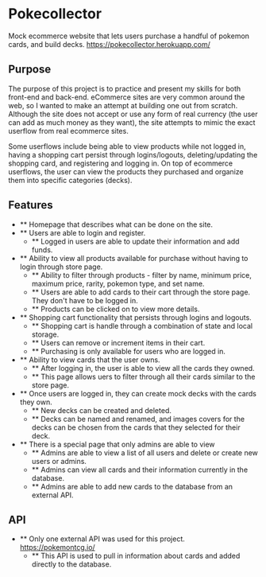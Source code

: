 Pokecollector
=====================================

Mock ecommerce website that lets users purchase a handful of pokemon cards, and build decks. 
https://pokecollector.herokuapp.com/

Purpose
-------

The purpose of this project is to practice and present my skills for both front-end and back-end. eCommerce sites are very common around the web, so I wanted to make an attempt at building one out from scratch. Although the site does not accept or use any form of real currency (the user can add as much money as they want), the site attempts to mimic the exact userflow from real ecommerce sites. 

Some userflows include being able to view products while not logged in, having a shopping cart persist through logins/logouts, deleting/updating the shopping card, and registering and logging in. On top of ecommerce userflows, the user can view the products they purchased and organize them into specific categories (decks).

Features
-------
* ** Homepage that describes what can be done on the site.
* ** Users are able to login and register.
    * ** Logged in users are able to update their information and add funds.
* ** Ability to view all products available for purchase without having to login through store page.
    * ** Ability to filter through products - filter by name, minimum price, maximum price, rarity, pokemon type, and set name.
    * ** Users are able to add cards to their cart through the store page. They don't have to be logged in.
    * ** Products can be clicked on to view more details.
* ** Shopping cart functionality that persists through logins and logouts.
    * ** Shopping cart is handle through a combination of state and local storage.
    * ** Users can remove or increment items in their cart.
    * ** Purchasing is only available for users who are logged in.
* ** Ability to view cards that the user owns.
    * ** After logging in, the user is able to view all the cards they owned.
    * ** This page allows uers to filter through all their cards similar to the store page. 
* ** Once users are logged in, they can create mock decks with the cards they own.
    * ** New decks can be created and deleted.
    * ** Decks can be named and renamed, and images covers for the decks can be chosen from the cards that they selected for their deck.
* ** There is a special page that only admins are able to view
    * ** Admins are able to view a list of all users and delete or create new users or admins.
    * ** Admins can view all cards and their information currently in the database.
    * ** Admins are able to add new cards to the database from an external API. 

API
-------
* ** Only one external API was used for this project. https://pokemontcg.io/
    * ** This API is used to pull in information about cards and added directly to the database.